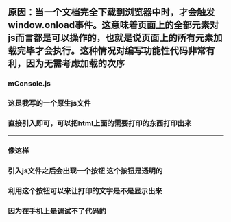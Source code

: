 

## 原因：当一个文档完全下载到浏览器中时，才会触发window.onload事件。这意味着页面上的全部元素对js而言都是可以操作的，也就是说页面上的所有元素加载完毕才会执行。这种情况对编写功能性代码非常有利，因为无需考虑加载的次序

### mConsole.js

### 这是我写的一个原生js文件

### 直接引入即可，可以把html上面的需要打印的东西打印出来
****
### 像这样

### 引入js文件之后会出现一个按钮 这个按钮是透明的

### 利用这个按钮可以来让打印的文字是不是显示出来

### 因为在手机上是调试不了代码的